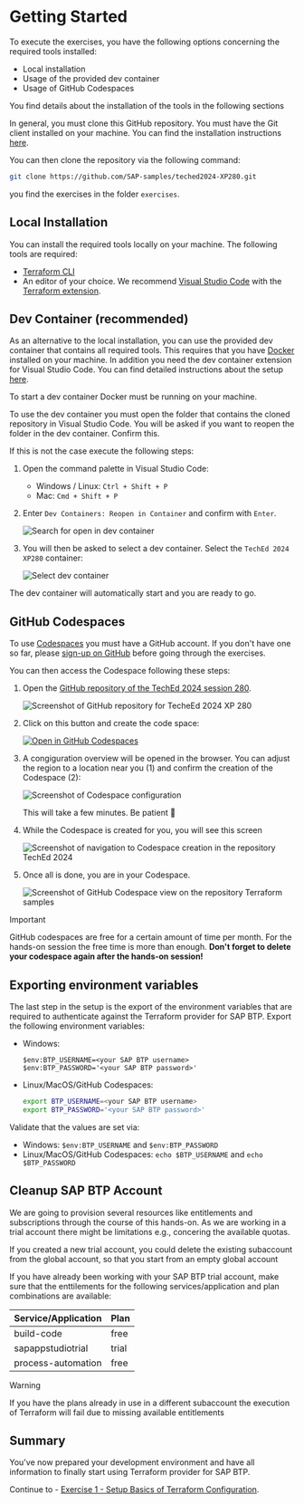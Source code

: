 # Getting Started

To execute the exercises, you have the following options concerning the required tools installed:

- Local installation
- Usage of the provided dev container
- Usage of GitHub Codespaces

You find details about the installation of the tools in the following sections

In general, you must clone this GitHub repository. You must have the Git client installed on your machine. You can find the installation instructions [here](https://git-scm.com/downloads).

You can then clone the repository via the following command:

```bash
git clone https://github.com/SAP-samples/teched2024-XP280.git
```

you find the exercises in the folder `exercises`.

## Local Installation

You can install the required tools locally on your machine. The following tools are required:

- [Terraform CLI](https://developer.hashicorp.com/terraform/install?product_intent=terraform)
- An editor of your choice. We recommend [Visual Studio Code](https://code.visualstudio.com/Download) with the [Terraform extension](https://marketplace.visualstudio.com/items?itemName=HashiCorp.terraform).

## Dev Container (recommended)

As an alternative to the local installation, you can use the provided dev container that contains all required tools. This requires that you have [Docker](https://www.docker.com/products/docker-desktop) installed on your machine. In addition you need the dev container extension for Visual Studio Code. You can find detailed instructions about the setup [here](https://code.visualstudio.com/docs/devcontainers/containers#_getting-started).

To start a dev container Docker must be running on your machine.

To use the dev container you must open the folder that contains the cloned repository in Visual Studio Code. You will be asked if you want to reopen the folder in the dev container. Confirm this.

If this is not the case execute the following steps:

1. Open the command palette in Visual Studio Code:

    - Windows / Linux: `Ctrl + Shift + P`
    - Mac: `Cmd + Shift + P`

2. Enter `Dev Containers: Reopen in Container` and confirm with `Enter`.

    ![Search for open in dev container](images/devcontainer-search.png)

3. You will then be asked to select a dev container. Select the `TechEd 2024 XP280` container:

    ![Select dev container](images/devcontainer-selection.png)

The dev container will automatically start and you are ready to go.

## GitHub Codespaces

To use [Codespaces](https://docs.github.com/codespaces/overview) you must have a GitHub account. If you don't have one so far, please [sign-up on GitHub](https://github.com/signup) before going through the exercises.

You can then access the Codespace following these steps:

1. Open the [GitHub repository of the TechEd 2024 session 280](https://github.com/SAP-samples/teched2024-XP280).

    ![Screenshot of GitHub repository for TecheEd 2024 XP 280](images/repo-teched2024%20xp280.png)

1. Click on this button and create the code space:

   [![Open in GitHub Codespaces](https://github.com/codespaces/badge.svg)](https://github.com/codespaces/new?hide_repo_select=true&ref=main&repo=841902616&skip_quickstart=true&machine=basicLinux32gb&geo=EuropeWest&devcontainer_path=.devcontainer%2Fdevcontainer.json)


1. A congiguration overview will be opened in the browser. You can adjust the region to a location near you (1) and confirm the creation of the Codespace (2):

    ![Screenshot of Codespace configuration](images/codespace-config.png)

    This will take a few minutes. Be patient 🙂

1. While the Codespace is created for you, you will see this screen

    ![Screenshot of navigation to Codespace creation in the repository TechEd 2024](images/codespace-creation.png)

1. Once all is done, you are in your Codespace.

    ![Screenshot of GitHub Codespace view on the repository Terraform samples](images/codespace-screen.png)

> [!IMPORTANT]
> GitHub codespaces are free for a certain amount of time per month. For the hands-on session the free time is more than enough. **Don't forget to delete your codespace again after the hands-on session!**

## Exporting environment variables

The last step in the setup is the export of the environment variables that are required to authenticate against the Terraform provider for SAP BTP. Export the following environment variables:

- Windows:

    ```pwsh
    $env:BTP_USERNAME=<your SAP BTP username>
    $env:BTP_PASSWORD='<your SAP BTP password>'
    ```

- Linux/MacOS/GitHub Codespaces:

    ```bash
    export BTP_USERNAME=<your SAP BTP username>
    export BTP_PASSWORD='<your SAP BTP password>'
    ```

Validate that the values are set via:

- Windows: `$env:BTP_USERNAME` and `$env:BTP_PASSWORD`
- Linux/MacOS/GitHub Codespaces: `echo $BTP_USERNAME` and `echo $BTP_PASSWORD`

## Cleanup SAP BTP Account

We are going to provision several resources like entitlements and subscriptions through the course of this hands-on. As we are working in a trial account there might be limitations e.g., concering the available quotas.

If you created a new trial account, you could delete the existing subaccount from the global account, so that you start from an empty global account

If you have already been working with your SAP BTP trial account, make sure that the enttilements for the following services/application and plan combinations are available:

| Service/Application | Plan |
|---                  |---
| build-code          | free
| sapappstudiotrial   | trial
| process-automation  | free

> [!WARNING]
> If you have the plans already in use in a different subaccount the execution of Terraform will fail due to missing available entitlements

## Summary

You've now prepared your development environment and have all information to finally start using Terraform provider for SAP BTP.

Continue to - [Exercise 1 - Setup Basics of Terraform Configuration](../ex1/README.md).
